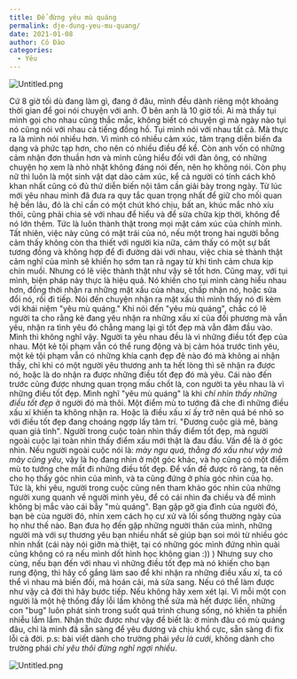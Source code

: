 ```yaml
---
title: Để đừng yêu mù quáng
permalink: dje-dung-yeu-mu-quang/
date: 2021-01-08
author: Cô Đào
categories:
  - Yêu
---
```


![Untitled.png](/images/a7c1509a-f615-48b0-8a09-03afbd17d047/Untitled.png)

Cứ 8 giờ tối dù đang làm gì, đang ở đâu, mình đều dành riêng một khoảng thời gian để goi nói chuyện với anh. Ở bên anh là 10 giờ tối. Ai mà thấy tụi mình gọi cho nhau cũng thắc mắc, không biết có chuyện gì mà ngày nào tụi nó cũng nói với nhau cả tiếng đồng hồ.
Tụi mình nói với nhau tất cả.
Mà thực ra là mình nói nhiều hơn. Vì mình có nhiều cảm xúc, tâm trạng diễn biến đa dạng và phức tạp hơn, cho nên có nhiều điều để kể. Còn anh vốn có những cảm nhận đơn thuần hơn và mình cũng hiểu đối với đàn ông, có những chuyện họ xem là nhỏ nhặt không đáng nói đến, nên họ không nói. Còn phụ nữ thì luôn là một sinh vật dạt dào cảm xúc, kể cả người có tính cách khô khan nhất cũng có đủ thứ diễn biến nội tâm cần giải bày trong ngày.
Từ lúc mới yêu nhau mình đã đưa ra quy tắc quan trọng nhất để giữ cho mối quan hệ bền lâu, đó là chỉ cần có một chút khó chịu, bất an, khúc mắc nhỏ xíu thôi, cũng phải chia sẻ với nhau để hiểu và để sửa chữa kịp thời, không để nó lớn thêm. Tức là luôn thành thật trong mọi mặt cảm xúc của chính mình. Tất nhiên, việc này cũng có mặt trái của nó, nếu một trong hai người bỗng cảm thấy không còn tha thiết với người kia nữa, cảm thấy có một sự bất tương đồng và không hợp để đi đường dài với nhau, việc chia sẻ thành thật cảm nghĩ của mình sẽ khiến họ sớm tan rã ngay từ khi tình cảm chưa kịp chín muồi. Nhưng có lẽ việc thành thật như vậy sẽ tốt hơn. Cũng may, với tụi mình, biện pháp này thực là hiệu quả. Nó khiến cho tụi mình càng hiểu nhau hơn, đồng thời nhận ra những mặt xấu của nhau, chấp nhận nó, hoặc sửa đổi nó, rồi đi tiếp.
Nói đến chuyện nhận ra mặt xấu thì mình thấy nó đi kèm với khái niệm "yêu mù quáng."
Khi nói đến "yêu mù quáng", chắc có lẽ người ta cho rằng kẻ đang yêu nhận ra những xấu xí của đối phương mà vẫn yêu, nhận ra tình yêu đó chẳng mang lại gì tốt đẹp mà vẫn đâm đầu vào.
Mình thì không nghĩ vậy. Người ta yêu nhau đều là vì những điều tốt đẹp của nhau.
Một kẻ tội phạm vẫn có thể rung động và bị cảm hóa trước tình yêu, một kẻ tội phạm vẫn có những khía cạnh đẹp đẽ nào đó mà không ai nhận thấy, chỉ khi có một người yêu thương anh ta hết lòng thì sẽ nhận ra được nó, hoặc là do nhận ra được những điều tốt đẹp đó mà yêu. Cái nào đến trước cũng được nhưng quan trọng mấu chốt là, con người ta yêu nhau là vì những điều tốt đẹp.
Mình nghĩ "yêu mù quáng" là khi *chỉ nhìn thấy những điều tốt đẹp* ở người đó mà thôi. Một điểm mù to tướng đã che đi những điều xấu xí khiến ta không nhận ra. Hoặc là điều xấu xí ấy trở nên quá bé nhỏ so với điều tốt đẹp đang choáng ngợp lấy tâm trí.
"Đương cuộc giả mê, bàng quan giả tỉnh". Người trong cuộc toàn nhìn thấy điểm tốt đẹp, mà người ngoài cuộc lại toàn nhìn thấy điểm xấu mới thật là đau đầu. Vấn đề là ở góc nhìn. Nếu người ngoài cuộc nói là: *mày ngu quá, thằng đó xấu như vậy mà mày cũng yêu*, vậy là họ đang nhìn ở một góc khác, và họ cũng có một điểm mù to tướng che mất đi những điều tốt đẹp.
Để vấn đề được rõ ràng, ta nên cho họ thấy góc nhìn của mình, và ta cũng đứng ở phía góc nhìn của họ. Tức là, khi yêu, người trong cuộc cũng nên tham khảo góc nhìn của những người xung quanh về người mình yêu, để có cái nhìn đa chiều và để mình không bị mắc vào cái bẫy "mù quáng".
Bạn gặp gỡ gia đình của người đó, bạn bè của người đó, nhìn xem cách họ cư xử và lối sống thường ngày của họ như thế nào.
Bạn đưa họ đến gặp những người thân của mình, những người mà với sự thương yêu bạn nhiều nhất sẽ giúp bạn soi mói từ nhiều góc nhìn nhất (cái này nói giỡn mà thiệt, tại có những góc mình đứng nhìn quài cũng không có ra nếu mình dốt hình học không gian :)) )
Nhưng suy cho cùng, nếu bạn đến với nhau vì những điều tốt đẹp mà nó khiến cho bạn rung động, thì hãy cố gắng làm sao để khi nhận ra những điều xấu xí, ta có thể vì nhau mà biến đổi, mà hoán cải, mà sửa sang. Nếu có thể làm được như vậy cả đời thì hãy bước tiếp. Nếu không hãy xem xét lại. Vì mỗi một con người là một hệ thống đầy lỗi lầm không thể sửa mà hết được liền, những con "bug" luôn phát sinh trong suốt quá trình chung sống, nó khiến ta phiền nhiễu lắm lắm. Nhận thức được như vậy để biết là: ờ mình đâu có mù quáng đâu, chỉ là mình đã sẵn sàng để yêu đương và chịu khổ cực, sẵn sàng đi fix lỗi cả đời.
p.s: bài viết dành cho trường phái *yêu là cưới*, không dành cho trường phái *chỉ yêu thôi đừng nghĩ ngợi nhiều*.

![Untitled.png](/images/a7c1509a-f615-48b0-8a09-03afbd17d047/Untitled_1.png)
